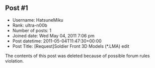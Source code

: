 ## Post #1
- Username: HatsuneMiku
- Rank: ultra-n00b
- Number of posts: 1
- Joined date: Wed May 04, 2011 7:06 pm
- Post datetime: 2011-05-04T11:47:30+00:00
- Post Title: [Request]Soldier Front 3D Models (*.LMA) edit

The contents of this post was deleted because of possible forum rules violation.

